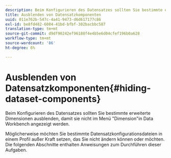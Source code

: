 ```yaml
---
description: Beim Konfigurieren des Datensatzes sollten Sie bestimmte erweiterte Dimensionen ausblenden, damit sie nicht im Menü "Dimension"in Data Workbench angezeigt werden.
title: Ausblenden von Datensatzkomponenten
uuid: 011e762b-547c-4a41-9473-d6d617177c86
exl-id: be8fd482-6084-41bd-bfbf-302bacbbc587
translation-type: tm+mt
source-git-commit: d9df90242ef96188f4e4b5e6d04cfef196b0a628
workflow-type: tm+mt
source-wordcount: '86'
ht-degree: 6%

---
```


# Ausblenden von Datensatzkomponenten{#hiding-dataset-components}

Beim Konfigurieren des Datensatzes sollten Sie bestimmte erweiterte Dimensionen ausblenden, damit sie nicht im Menü &quot;Dimension&quot;in Data Workbench angezeigt werden.

Möglicherweise möchten Sie bestimmte Datensatzkonfigurationsdateien in einem Profil außer Kraft setzen, das Sie nicht ändern können oder möchten. Die folgenden Abschnitte enthalten Anweisungen zum Durchführen dieser Aufgaben.
